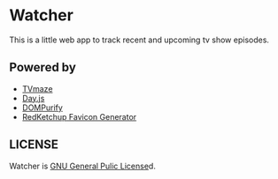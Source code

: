 # Watcher

This is a little web app to track recent and upcoming tv show episodes.

## Powered by

* [TVmaze](https://www.tvmaze.com/api)
* [Day.js](https://github.com/iamkun/dayjs)
* [DOMPurify](https://github.com/cure53/DOMPurify)
* [RedKetchup Favicon Generator](https://redketchup.io/favicon-generator)

## LICENSE

Watcher is [GNU General Pulic License](./LICENSE)d.
